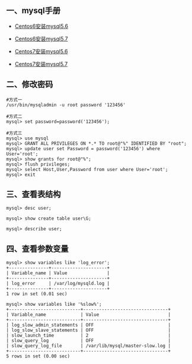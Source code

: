 ## 一、mysql手册
- [Centos6安装mysql5.6](https://github.com/Lancger/opslinux/blob/master/mysql/mysql5.6/centos6-one-install.md)
- [Centos6安装mysql5.7](https://github.com/Lancger/opslinux/blob/master/mysql/mysql5.6/centos6-one-install.md)

- [Centos7安装mysql5.6](https://github.com/Lancger/opslinux/blob/master/mysql/mysql5.6/centos7-one-install.md)
- [Centos7安装mysql5.7](https://github.com/Lancger/opslinux/blob/master/mysql/mysql5.6/centos7-one-install.md)

## 二、修改密码
```
#方式一
/usr/bin/mysqladmin -u root password '123456'

#方式二
mysql> set password=password('123456');

#方式三
mysql> use mysql
mysql> GRANT ALL PRIVILEGES ON *.* TO root@"%" IDENTIFIED BY "root";
mysql> update user set Password = password('123456') where User='root';
mysql> show grants for root@"%";
mysql> flush privileges;
mysql> select Host,User,Password from user where User='root';
mysql> exit
```

## 三、查看表结构
```
mysql> desc user;

mysql> show create table user\G;

mysql> describe user;
```

## 四、查看参数变量
```
mysql> show variables like 'log_error';
+---------------+---------------------+
| Variable_name | Value               |
+---------------+---------------------+
| log_error     | /var/log/mysqld.log |
+---------------+---------------------+
1 row in set (0.01 sec)

mysql> show variables like '%slow%';
+---------------------------+--------------------------------+
| Variable_name             | Value                          |
+---------------------------+--------------------------------+
| log_slow_admin_statements | OFF                            |
| log_slow_slave_statements | OFF                            |
| slow_launch_time          | 2                              |
| slow_query_log            | OFF                            |
| slow_query_log_file       | /var/lib/mysql/master-slow.log |
+---------------------------+--------------------------------+
5 rows in set (0.00 sec)
```

